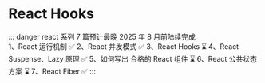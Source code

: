 # React Hooks

::: danger
react 系列 7 篇预计最晚 2025 年 8 月前陆续完成  
1、React 运行机制  ✅
2、React 并发模式  ✅
3、React Hooks  ⌛️
4、React Suspense、Lazy 原理  ✅
5、如何写出 合格的 React 组件  ⌛️
6、React 公共状态方案 ⌛️
7、React Fiber  ✅
:::
